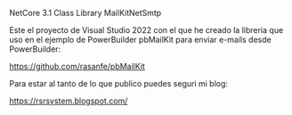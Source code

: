NetCore 3.1 Class Library MailKitNetSmtp

Este el proyecto de Visual Studio 2022 con el que he creado la libreria que uso en el ejemplo de PowerBuilder pbMailKit para enviar e-mails desde PowerBuilder:

https://github.com/rasanfe/pbMailKit

Para estar al tanto de lo que publico puedes seguri mi blog:

https://rsrsystem.blogspot.com/
